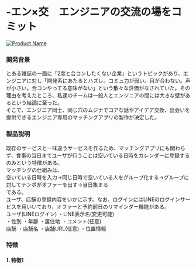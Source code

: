 # -エン×交　エンジニアの交流の場をコミット

[![Product Name](image.png)](https://www.youtube.com/watch?v=G5rULR53uMk)

### 開発背景  
とある雑誌の一面に「2度と合コンしたくない企業」というトピックがあり、エンジニアに対し「開発系にあたるとハズレ。コミュ力が弱い。目が合わない。声が小さい。合コンやってる意味がない」という散々な評価がなされていた。その理由を考えたところ、私達のチームは一般人とエンジニアの間には大きな壁があるという結論に至った。  
そこで、エンジニア同士、同じ穴のムジナでコアな話やアイデア交換、出会いを提供できるエンジニア専用のマッチングアプリの製作が決定した。  
### 製品説明  
既存のサービスと一味違うサービスを作るため、マッチングアプリにも関わらず、食事の当日までユーザが行うことは空いている日時をカレンダーに登録するのみという特徴がある。  
マッチングの仕組みは、  
空いている日時を入力→同じ日時で空いている人をグループ化する→グループに対してテンポがオファーを出す→当日集まる  
である。  
ユーザ、店舗の登録内容をいかに示す。なお、ログインにはLINEのログインサービスを用いいており、オファーと予約前日のリマインダー機能がある。  
ユーザ(LINEログイン)
・LINE表示名(変更可能)  
・性別
・年齢
・居住地
・コメント(任意)  
店舗
・店舗名
・店舗URL(任意)
・位置情報

### 特徴  

#### 1. 特徴1  
